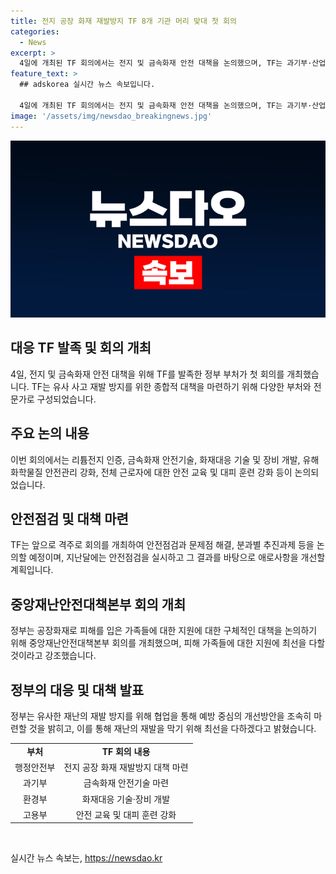 ```yaml
---
title: 전지 공장 화재 재발방지 TF 8개 기관 머리 맞대 첫 회의
categories:
  - News
excerpt: >
  4일에 개최된 TF 회의에서는 전지 및 금속화재 안전 대책을 논의했으며, TF는 과기부·산업부·환경부·고용부·국토부·소방청 등 7개 중앙부처와 경기도, 민간 전문가로 구성됐다. TF는 재발 방지를 위해 안전점검 내실화, 화재대응 기술·장비 개발, 유해 화학물질 안전관리 등을 논의했고, 앞으로도 격주로 회의를 개최할 예정이다. 정부는 화성 공장 화재 대책을 논의하며 피해자·유가족 지원에 최선을 다할 것이라고 밝혀, 재발방지 대책 마련이 중요하다고 강조했다. (213자)
feature_text: >
  ## adskorea 실시간 뉴스 속보입니다.

  4일에 개최된 TF 회의에서는 전지 및 금속화재 안전 대책을 논의했으며, TF는 과기부·산업부·환경부·고용부·국토부·소방청 등 7개 중앙부처와 경기도, 민간 전문가로 구성됐다. TF는 재발 방지를 위해 안전점검 내실화, 화재대응 기술·장비 개발, 유해 화학물질 안전관리 등을 논의했고, 앞으로도 격주로 회의를 개최할 예정이다. 정부는 화성 공장 화재 대책을 논의하며 피해자·유가족 지원에 최선을 다할 것이라고 밝혀, 재발방지 대책 마련이 중요하다고 강조했다. (213자)
image: '/assets/img/newsdao_breakingnews.jpg'
---
```


<p><img src="/assets/img/newsdao_breakingnews.jpg" alt="adskorea 속보" /></p>

<h2 data-ke-size="size26">대응 TF 발족 및 회의 개최</h2>

<p data-ke-size="size16">4일, 전지 및 금속화재 안전 대책을 위해 TF를 발족한 정부 부처가 첫 회의를 개최했습니다. TF는 유사 사고 재발 방지를 위한 종합적 대책을 마련하기 위해 다양한 부처와 전문가로 구성되었습니다.</p>

<h2 data-ke-size="size26">주요 논의 내용</h2>

<p data-ke-size="size16">이번 회의에서는 리튬전지 인증, 금속화재 안전기술, 화재대응 기술 및 장비 개발, 유해 화학물질 안전관리 강화, 전체 근로자에 대한 안전 교육 및 대피 훈련 강화 등이 논의되었습니다.</p>

<h2 data-ke-size="size26">안전점검 및 대책 마련</h2>

<p data-ke-size="size16">TF는 앞으로 격주로 회의를 개최하여 안전점검과 문제점 해결, 분과별 추진과제 등을 논의할 예정이며, 지난달에는 안전점검을 실시하고 그 결과를 바탕으로 애로사항을 개선할 계획입니다.</p>

<h2 data-ke-size="size26">중앙재난안전대책본부 회의 개최</h2>

<p data-ke-size="size16">정부는 공장화재로 피해를 입은 가족들에 대한 지원에 대한 구체적인 대책을 논의하기 위해 중앙재난안전대책본부 회의를 개최했으며, 피해 가족들에 대한 지원에 최선을 다할 것이라고 강조했습니다.</p>

<h2 data-ke-size="size26">정부의 대응 및 대책 발표</h2>

<p data-ke-size="size16">정부는 유사한 재난의 재발 방지를 위해 협업을 통해 예방 중심의 개선방안을 조속히 마련할 것을 밝히고, 이를 통해 재난의 재발을 막기 위해 최선을 다하겠다고 밝혔습니다.</p>

<table>
  <tr>
    <td style="text-align: center; height: 17px;"><b>부처</b></td>
    <td style="text-align: center; height: 17px;"><b>TF 회의 내용</b></td>
  </tr>
  <tr>
    <td style="text-align: center; height: 17px;">행정안전부</td>
    <td style="text-align: center; height: 17px;">전지 공장 화재 재발방지 대책 마련</td>
  </tr>
  <tr>
    <td style="text-align: center; height: 17px;">과기부</td>
    <td style="text-align: center; height: 17px;">금속화재 안전기술 마련</td>
  </tr>
  <tr>
    <td style="text-align: center; height: 17px;">환경부</td>
    <td style="text-align: center; height: 17px;">화재대응 기술·장비 개발</td>
  </tr>
  <tr>
    <td style="text-align: center; height: 17px;">고용부</td>
    <td style="text-align: center; height: 17px;">안전 교육 및 대피 훈련 강화</td>
  </tr>
</table>

<p data-ke-size="size16">&nbsp;</p>
실시간 뉴스 속보는, <a href="https://newsdao.kr" rel="dofollow">https://newsdao.kr</a>



